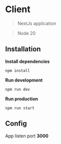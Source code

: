 # Client
> NextJs application

> Node 20

## Installation
**Install dependencies**
```shell
npm install
```
**Run development**
```shell
npm run dev
```
**Run production**
```shell
npm run start
```

## Config
App listen port **3000**